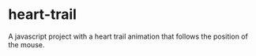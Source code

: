 # heart-trail
A javascript project with a heart trail animation that follows the position of the mouse.
